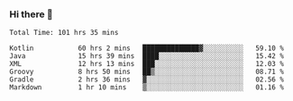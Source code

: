 ### Hi there 👋

<!--START_SECTION:waka-->

```text
Total Time: 101 hrs 35 mins

Kotlin           60 hrs 2 mins   ██████████████▓░░░░░░░░░░   59.10 %
Java             15 hrs 39 mins  ████░░░░░░░░░░░░░░░░░░░░░   15.42 %
XML              12 hrs 13 mins  ███░░░░░░░░░░░░░░░░░░░░░░   12.03 %
Groovy           8 hrs 50 mins   ██▒░░░░░░░░░░░░░░░░░░░░░░   08.71 %
Gradle           2 hrs 36 mins   ▓░░░░░░░░░░░░░░░░░░░░░░░░   02.56 %
Markdown         1 hr 10 mins    ▒░░░░░░░░░░░░░░░░░░░░░░░░   01.16 %
```

<!--END_SECTION:waka-->

<!--
**AndroidLion48/AndroidLion48** is a ✨ _special_ ✨ repository because its `README.md` (this file) appears on your GitHub profile.

Here are some ideas to get you started:

- 🔭 I’m currently working on becoming a full time professional software developer for Android Mobile Applications
- 🌱 I’m currently learning Kotlin, Jetpack Compose, and Android Studio.
- 👯 I’m looking to collaborate on Mobile Applications
- 🤔 I’m looking for help with career advancement.
- 💬 Ask me about my journey in entering the Software Development Industry
- 📫 How to reach me: Here
- 😄 Pronouns: Him
- ⚡ Fun fact: Something
-->
